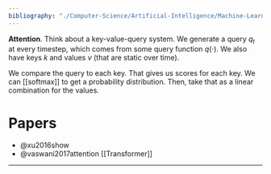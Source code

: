 ```yaml
---
bibliography: "./Computer-Science/Artificial-Intelligence/Machine-Learning/papers.bib"
---
```


**Attention**. Think about a key-value-query system. We generate a query $q_t$ at every timestep, which comes from some query function $q(\cdot)$. We also have keys $k$ and values $v$ (that are static over time).

We compare the query to each key. That gives us scores for each key. We can [[softmax]] to get a probability distribution. Then, take that as a linear combination for the values.


# Papers

* @xu2016show
* @vaswani2017attention [[Transformer]]


---